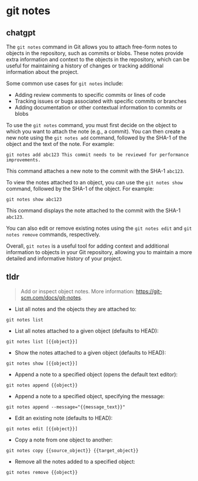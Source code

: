 # git notes 
## chatgpt 
The `git notes` command in Git allows you to attach free-form notes to objects in the repository, such as commits or blobs. These notes provide extra information and context to the objects in the repository, which can be useful for maintaining a history of changes or tracking additional information about the project.

Some common use cases for `git notes` include:

- Adding review comments to specific commits or lines of code
- Tracking issues or bugs associated with specific commits or branches
- Adding documentation or other contextual information to commits or blobs

To use the `git notes` command, you must first decide on the object to which you want to attach the note (e.g., a commit). You can then create a new note using the `git notes add` command, followed by the SHA-1 of the object and the text of the note. For example:

```
git notes add abc123 This commit needs to be reviewed for performance improvements.
```

This command attaches a new note to the commit with the SHA-1 `abc123`.

To view the notes attached to an object, you can use the `git notes show` command, followed by the SHA-1 of the object. For example:

```
git notes show abc123
```

This command displays the note attached to the commit with the SHA-1 `abc123`.

You can also edit or remove existing notes using the `git notes edit` and `git notes remove` commands, respectively.

Overall, `git notes` is a useful tool for adding context and additional information to objects in your Git repository, allowing you to maintain a more detailed and informative history of your project. 

## tldr 
 
> Add or inspect object notes.
> More information: <https://git-scm.com/docs/git-notes>.

- List all notes and the objects they are attached to:

`git notes list`

- List all notes attached to a given object (defaults to HEAD):

`git notes list [{{object}}]`

- Show the notes attached to a given object (defaults to HEAD):

`git notes show [{{object}}]`

- Append a note to a specified object (opens the default text editor):

`git notes append {{object}}`

- Append a note to a specified object, specifying the message:

`git notes append --message="{{message_text}}"`

- Edit an existing note (defaults to HEAD):

`git notes edit [{{object}}]`

- Copy a note from one object to another:

`git notes copy {{source_object}} {{target_object}}`

- Remove all the notes added to a specified object:

`git notes remove {{object}}`
